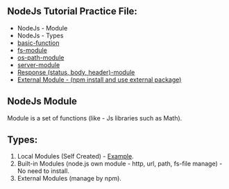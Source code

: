 ## NodeJs Tutorial Practice File: 

* NodeJs - Module
* NodeJs - Types
* [basic-function](https://islamhossain.info/)
* [fs-module](https://github.com/Islam2718/nodejs-basic-tutorial/blob/main/PracticeFiles/fs-module/)
* [os-path-module](https://github.com/Islam2718/nodejs-basic-tutorial/blob/main/PracticeFiles/os-path-module/)
* [server-module](https://github.com/Islam2718/nodejs-basic-tutorial/blob/main/PracticeFiles/server-module/)
* [Response (status, body, header)-module](https://github.com/Islam2718/nodejs-basic-tutorial/blob/main/PracticeFiles/server-module/)
* [External Module - (npm install and use external package)](https://github.com/Islam2718/nodejs-basic-tutorial/blob/main/PracticeFiles/external-module/)


## NodeJs Module 
Module is a set of functions (like - Js libraries such as Math). 

## Types: 

1. Local Modules (Self Created) - [Example](https://github.com/Islam2718/nodejs-basic-tutorial/blob/main/PracticeFiles/basic-function.js).
2. Built-in Modules (node.js own module - http, url, path, fs-file manage) - No need to install.
3. External Modules (manage by npm).